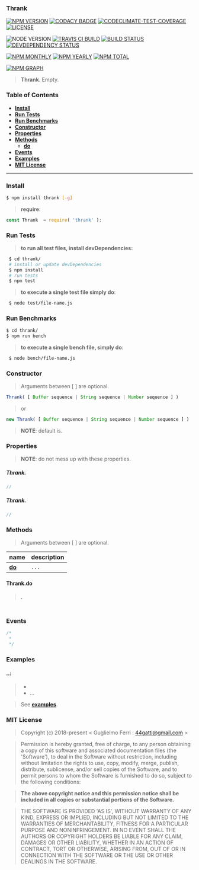 ### Thrank

[![NPM VERSION](http://img.shields.io/npm/v/thrank.svg?style=flat)](https://www.npmjs.org/package/thrank)
[![CODACY BADGE](https://img.shields.io/codacy/b18ed7d95b0a4707a0ff7b88b30d3def.svg?style=flat)](https://www.codacy.com/public/44gatti/thrank)
[![CODECLIMATE-TEST-COVERAGE](https://img.shields.io/codeclimate/c/rootslab/thrank.svg?style=flat)](https://codeclimate.com/github/rootslab/thrank)
[![LICENSE](http://img.shields.io/badge/license-MIT-blue.svg?style=flat)](https://github.com/rootslab/thrank#mit-license)

![NODE VERSION](https://img.shields.io/node/v/thrank.svg)
[![TRAVIS CI BUILD](http://img.shields.io/travis/rootslab/thrank.svg?style=flat)](http://travis-ci.org/rootslab/thrank)
[![BUILD STATUS](http://img.shields.io/david/rootslab/thrank.svg?style=flat)](https://david-dm.org/rootslab/thrank)
[![DEVDEPENDENCY STATUS](http://img.shields.io/david/dev/rootslab/thrank.svg?style=flat)](https://david-dm.org/rootslab/thrank#info=devDependencies)

[![NPM MONTHLY](http://img.shields.io/npm/dm/thrank.svg?style=flat)](http://npm-stat.com/charts.html?package=thrank)
[![NPM YEARLY](https://img.shields.io/npm/dy/thrank.svg)](http://npm-stat.com/charts.html?package=thrank)
[![NPM TOTAL](https://img.shields.io/npm/dt/thrank.svg)](http://npm-stat.com/charts.html?package=thrank)

[![NPM GRAPH](https://nodei.co/npm/thrank.png?downloads=true&downloadRank=true&stars=true)](https://nodei.co/npm/thrank/)

> __Thrank__. Empty.

### Table of Contents

- __[Install](#install)__
- __[Run Tests](#run-tests)__
- __[Run Benchmarks](#run-benchmarks)__
- __[Constructor](#constructor)__
- __[Properties](#properties)__
- __[Methods](#methods)__
    - __[do](#thrank.do)__
- __[Events](#events)__
- __[Examples](#examples)__
- __[MIT License](#mit-license)__

------------------------------------------------------------------------------

### Install

```bash
$ npm install thrank [-g]
```

> __require__:

```javascript
const Thrank  = require( 'thrank' );
```

### Run Tests

> __to run all test files, install devDependencies:__

```bash
 $ cd thrank/
 # install or update devDependencies
 $ npm install 
 # run tests
 $ npm test
```

> __to execute a single test file simply do__:

```bash
 $ node test/file-name.js
```

### Run Benchmarks

```bash
$ cd thrank/
$ npm run bench
```

> __to execute a single bench file, simply do__:

```bash
 $ node bench/file-name.js
```

### Constructor

> Arguments between [ ] are optional.

```javascript
Thrank( [ Buffer sequence | String sequence | Number sequence ] )
```
> or
```javascript
new Thrank( [ Buffer sequence | String sequence | Number sequence ] )
```
> __NOTE__: default is.

### Properties

> __NOTE__: do not mess up with these properties.

##### Thrank.
```javascript
//
```

##### Thrank.
```javascript
//
```


### Methods

> Arguments between [ ] are optional.

|            name         |                           description                            |
|:------------------------|:-----------------------------------------------------------------|
| __[do](#skeldo)__       | `...` |


#### Thrank.do
> ##### .
```javascript
```

### Events

```javascript
/*
 *
 */


```

### Examples

#### ..:
 
 > - __[](example/thrank-example.js)__
 > - ...

> See __[examples](example/)__.


### MIT License

> Copyright (c) 2018-present &lt; Guglielmo Ferri : 44gatti@gmail.com &gt;

> Permission is hereby granted, free of charge, to any person obtaining
> a copy of this software and associated documentation files (the
> 'Software'), to deal in the Software without restriction, including
> without limitation the rights to use, copy, modify, merge, publish,
> distribute, sublicense, and/or sell copies of the Software, and to
> permit persons to whom the Software is furnished to do so, subject to
> the following conditions:

> __The above copyright notice and this permission notice shall be
> included in all copies or substantial portions of the Software.__

> THE SOFTWARE IS PROVIDED 'AS IS', WITHOUT WARRANTY OF ANY KIND,
> EXPRESS OR IMPLIED, INCLUDING BUT NOT LIMITED TO THE WARRANTIES OF
> MERCHANTABILITY, FITNESS FOR A PARTICULAR PURPOSE AND NONINFRINGEMENT.
> IN NO EVENT SHALL THE AUTHORS OR COPYRIGHT HOLDERS BE LIABLE FOR ANY
> CLAIM, DAMAGES OR OTHER LIABILITY, WHETHER IN AN ACTION OF CONTRACT,
> TORT OR OTHERWISE, ARISING FROM, OUT OF OR IN CONNECTION WITH THE
> SOFTWARE OR THE USE OR OTHER DEALINGS IN THE SOFTWARE.
